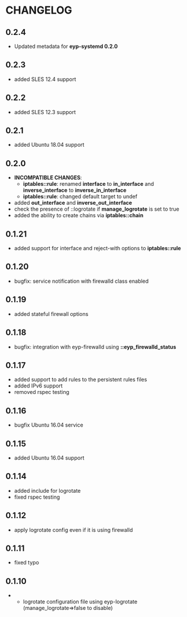 # CHANGELOG

## 0.2.4

* Updated metadata for **eyp-systemd 0.2.0**

## 0.2.3

* added SLES 12.4 support

## 0.2.2

* added SLES 12.3 support

## 0.2.1

* added Ubuntu 18.04 support

## 0.2.0

* **INCOMPATIBLE CHANGES**:
  - **iptables::rule**: renamed **interface** to **in_interface** and **inverse_interface** to **inverse_in_interface**
  - **iptables::rule**: changed default target to undef
* added **out_interface** and **inverse_out_interface**
* check the presence of ::logrotate if **manage_logrotate** is set to true
* added the ability to create chains via **iptables::chain**

## 0.1.21

* added support for interface and reject-with options to **iptables::rule**

## 0.1.20

* bugfix: service notification with firewalld class enabled

## 0.1.19

* added stateful firewall options

## 0.1.18

* bugfix: integration with eyp-firewalld using **::eyp_firewalld_status**

## 0.1.17

* added support to add rules to the persistent rules files
* added IPv6 support
* removed rspec testing

## 0.1.16

* bugfix Ubuntu 16.04 service

## 0.1.15

* added Ubuntu 16.04 support

## 0.1.14

* added include for logrotate
* fixed rspec testing

## 0.1.12

* apply logrotate config even if it is using firewalld

## 0.1.11

* fixed typo

## 0.1.10

* * logrotate configuration file using eyp-logrotate (manage_logrotate=>false to disable)
